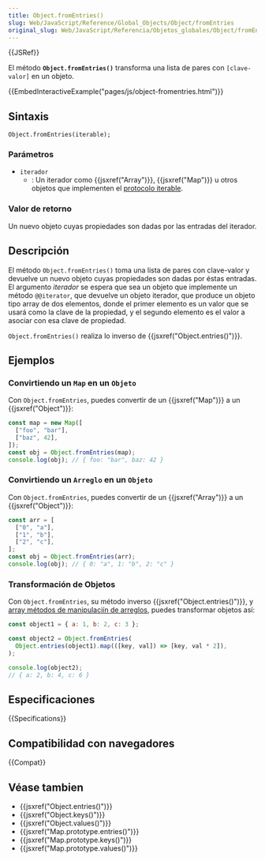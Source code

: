 ```yaml
---
title: Object.fromEntries()
slug: Web/JavaScript/Reference/Global_Objects/Object/fromEntries
original_slug: Web/JavaScript/Referencia/Objetos_globales/Object/fromEntries
---
```


{{JSRef}}

El método **`Object.fromEntries()`** transforma una lista de pares con `[clave-valor]` en un objeto.

{{EmbedInteractiveExample("pages/js/object-fromentries.html")}}

## Sintaxis

```
Object.fromEntries(iterable);
```

### Parámetros

- `iterador`
  - : Un iterador como {{jsxref("Array")}}, {{jsxref("Map")}} u otros objetos que implementen el [protocolo iterable](/es/docs/Web/JavaScript/Reference/Iteration_protocols#The_iterable_protocol).

### Valor de retorno

Un nuevo objeto cuyas propiedades son dadas por las entradas del iterador.

## Descripción

El método `Object.fromEntries()` toma una lista de pares con clave-valor y devuelve un nuevo objeto cuyas propiedades son dadas por éstas entradas. El argumento _iterador_ se espera que sea un objeto que implemente un método `@@iterator`, que devuelve un objeto iterador, que produce un objeto tipo array de dos elementos, donde el primer elemento es un valor que se usará como la clave de la propiedad, y el segundo elemento es el valor a asociar con esa clave de propiedad.

`Object.fromEntries()` realiza lo inverso de {{jsxref("Object.entries()")}}.

## Ejemplos

### Convirtiendo un `Map` en un `Objeto`

Con `Object.fromEntries`, puedes convertir de un {{jsxref("Map")}} a un {{jsxref("Object")}}:

```js
const map = new Map([
  ["foo", "bar"],
  ["baz", 42],
]);
const obj = Object.fromEntries(map);
console.log(obj); // { foo: "bar", baz: 42 }
```

### Convirtiendo un `Arreglo` en un `Objeto`

Con `Object.fromEntries`, puedes convertir de un {{jsxref("Array")}} a un {{jsxref("Object")}}:

```js
const arr = [
  ["0", "a"],
  ["1", "b"],
  ["2", "c"],
];
const obj = Object.fromEntries(arr);
console.log(obj); // { 0: "a", 1: "b", 2: "c" }
```

### Transformación de Objetos

Con `Object.fromEntries`, su método inverso {{jsxref("Object.entries()")}}, y [array métodos de manipulaciín de arreglos](/es/docs/Web/JavaScript/Reference/Global_Objects/Array#Methods_2), puedes transformar objetos así:

```js
const object1 = { a: 1, b: 2, c: 3 };

const object2 = Object.fromEntries(
  Object.entries(object1).map(([key, val]) => [key, val * 2]),
);

console.log(object2);
// { a: 2, b: 4, c: 6 }
```

## Especificaciones

{{Specifications}}

## Compatibilidad con navegadores

{{Compat}}

## Véase tambien

- {{jsxref("Object.entries()")}}
- {{jsxref("Object.keys()")}}
- {{jsxref("Object.values()")}}
- {{jsxref("Map.prototype.entries()")}}
- {{jsxref("Map.prototype.keys()")}}
- {{jsxref("Map.prototype.values()")}}
